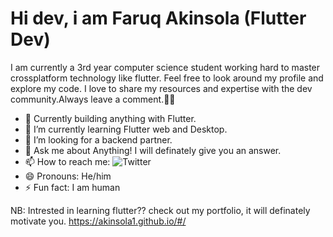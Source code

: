# Hi dev, i am Faruq Akinsola (Flutter Dev)
I am currently a 3rd year computer science student working hard to master crossplatform technology like flutter.
Feel free to look around my profile and explore my code. I love to share my resources and expertise with the dev community.Always leave a comment.🤗🙃

- 🔭 Currently building anything with Flutter.  
- 🌱 I’m currently learning Flutter web and Desktop. 
- 🤔 I’m looking for a backend partner.
- 💬 Ask me about Anything! I will definately give you an answer.
- 📫 How to reach me: 
![Twitter](https://twitter.com/AkindoyinFaruq)
- 😄 Pronouns: He/him
- ⚡ Fun fact: I am human


NB: Intrested in learning flutter?? check out my portfolio, it will definately motivate you. https://akinsola1.github.io/#/
